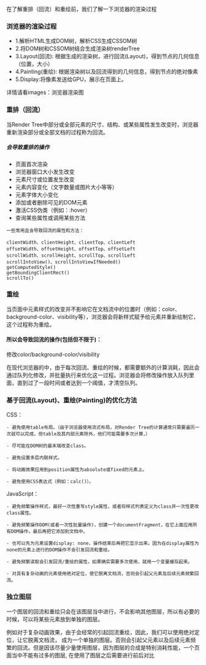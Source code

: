 在了解重排（回流）和重绘前，我们了解一下浏览器的渲染过程

### 浏览器的渲染过程
- 1.解析HTML生成DOM树，解析CSS生成CSSOM树
- 2.将DOM树和CSSOM树结合生成渲染树renderTree
- 3.Layout(回流): 根据生成的渲染树，进行回流(Layout)，得到节点的几何信息（位置，大小）
- 4.Painting(重绘): 根据渲染树以及回流得到的几何信息，得到节点的绝对像素
- 5.Display:将像素发送给GPU，展示在页面上。

详情请看images：浏览器渲染图

### 重排（回流）
当Render Tree中部分或全部元素的尺寸、结构、或某些属性发生改变时，浏览器重新渲染部分或全部文档的过程称为回流。

##### 会导致重排的操作

- 页面首次渲染
- 浏览器窗口大小发生改变
- 元素尺寸或位置发生改变
- 元素内容变化（文字数量或图片大小等等）
- 元素字体大小变化
- 添加或者删除可见的DOM元素
- 激活CSS伪类（例如：:hover）
- 查询某些属性或调用某些方法

```
一些常用且会导致回流的属性和方法：

clientWidth、clientHeight、clientTop、clientLeft
offsetWidth、offsetHeight、offsetTop、offsetLeft
scrollWidth、scrollHeight、scrollTop、scrollLeft
scrollIntoView()、scrollIntoViewIfNeeded()
getComputedStyle()
getBoundingClientRect()
scrollTo()
```

### 重绘
当页面中元素样式的改变并不影响它在文档流中的位置时（例如：color、background-color、visibility等），浏览器会将新样式赋予给元素并重新绘制它，这个过程称为重绘。

#### 所以会导致回流的操作(包括但不限于)：

修改color/background-color/visibility

在现代浏览器的中，由于每次回流、重绘的时候，都需要额外的计算消耗，因此会通过队列化修改，并批量执行来优化这一过程。浏览器会将修改操作放入队列里面，直到过了一段时间或者达到一个阈值，才清空队列。

### 基于回流(Layout)、重绘(Painting)的优化方法

CSS：
```
- 避免使用table布局。（由于浏览器使用流式布局，对Render Tree的计算通常只需要遍历一次就可以完成，但table及其内部元素除外，他们可能需要多次计算，）

- 尽可能在DOM树的最末端改变class。

- 避免设置多层内联样式。

- 将动画效果应用到position属性为absolute或fixed的元素上。

- 避免使用CSS表达式（例如：calc()）。
```
JavaScript：
```
- 避免频繁操作样式，最好一次性重写style属性，或者将样式列表定义为class并一次性更改class属性。

- 避免频繁操作DOM(或者一次性批量操作)，创建一个documentFragment，在它上面应用所有DOM操作，最后再把它添加到文档中。

- 也可以先为元素设置display: none，操作结束后再把它显示出来。因为在display属性为none的元素上进行的DOM操作不会引发回流和重绘。

- 避免频繁读取会引发回流/重绘的属性，如果确实需要多次使用，就用一个变量缓存起来。

- 对具有复杂动画的元素使用绝对定位，使它脱离文档流，否则会引起父元素及后续元素频繁回流。
```

### 独立图层
一个图层的回流和重绘只会在该图层当中进行，不会影响其他图层，所以有必要的时候，可以将某些元素放到单独的图层。

例如对于复杂动画效果，由于会经常的引起回流重绘，因此，我们可以使用绝对定位，让它脱离文档流， 成为一个单独的图层。否则会引起父元素以及后续元素频繁的回流。但是因该尽量少量使用图层，因为图层的合成是特别消耗性能，一个页面当中不能有过多的图层, 在使用了图层之后需要进行前后对比



